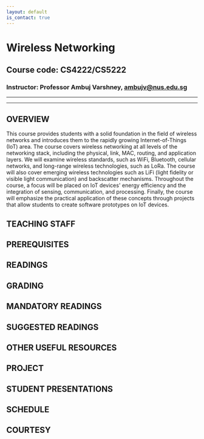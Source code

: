 ```yaml
---
layout: default
is_contact: true
---
```


# Wireless Networking  
## Course code: CS4222/CS5222  
### Instructor: Professor Ambuj Varshney, [ambujv@nus.edu.sg](mailto:ambujv@nus.edu.sg)     

----
****

## OVERVIEW  
This course provides students with a solid foundation in the field of wireless networks and introduces them to the rapidly growing Internet-of-Things (IoT) area. The course covers wireless networking at all levels of the networking stack, including the physical, link, MAC, routing, and application layers. We will examine wireless standards, such as WiFi, Bluetooth, cellular networks, and long-range wireless technologies, such as LoRa. The course will also cover emerging wireless technologies such as LiFi (light fidelity or visible light communication) and backscatter mechanisms. Throughout the course, a focus will be placed on IoT devices' energy efficiency and the integration of sensing, communication, and processing. Finally, the course will emphasize the practical application of these concepts through projects that allow students to create software prototypes on IoT devices.

## TEACHING STAFF


## PREREQUISITES  


## READINGS


## GRADING


## MANDATORY READINGS


## SUGGESTED READINGS 



## OTHER USEFUL RESOURCES 







## PROJECT



## STUDENT PRESENTATIONS 




## SCHEDULE




## COURTESY
